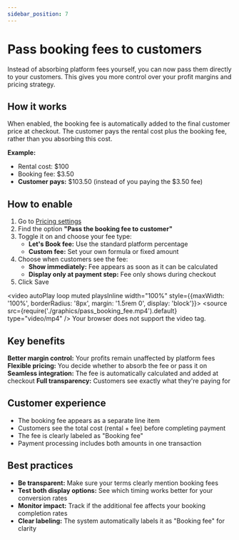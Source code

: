 ```yaml
---
sidebar_position: 7
---
```


# Pass booking fees to customers

Instead of absorbing platform fees yourself, you can now pass them directly to your customers. This gives you more control over your profit margins and pricing strategy.

## How it works

When enabled, the booking fee is automatically added to the final customer price at checkout. The customer pays the rental cost plus the booking fee, rather than you absorbing this cost.

**Example:**

- Rental cost: $100
- Booking fee: $3.50
- **Customer pays:** $103.50 (instead of you paying the $3.50 fee)

## How to enable

1. Go to [Pricing settings](https://dashboard.letsbook.app/pricing)
2. Find the option **"Pass the booking fee to customer"**
3. Toggle it on and choose your fee type:
    - **Let's Book fee:** Use the standard platform percentage
    - **Custom fee:** Set your own formula or fixed amount
4. Choose when customers see the fee:
    - **Show immediately:** Fee appears as soon as it can be calculated
    - **Display only at payment step:** Fee only shows during checkout
5. Click Save

<video autoPlay loop muted playsInline width="100%" style={{maxWidth: '100%', borderRadius: '8px', margin: '1.5rem 0', display: 'block'}}>
  <source src={require('./graphics/pass_booking_fee.mp4').default} type="video/mp4" />
  Your browser does not support the video tag.
</video>

## Key benefits

**Better margin control:** Your profits remain unaffected by platform fees
**Flexible pricing:** You decide whether to absorb the fee or pass it on
**Seamless integration:** The fee is automatically calculated and added at checkout
**Full transparency:** Customers see exactly what they're paying for

## Customer experience

- The booking fee appears as a separate line item
- Customers see the total cost (rental + fee) before completing payment
- The fee is clearly labeled as "Booking fee"
- Payment processing includes both amounts in one transaction

## Best practices

- **Be transparent:** Make sure your terms clearly mention booking fees
- **Test both display options:** See which timing works better for your conversion rates
- **Monitor impact:** Track if the additional fee affects your booking completion rates
- **Clear labeling:** The system automatically labels it as "Booking fee" for clarity
